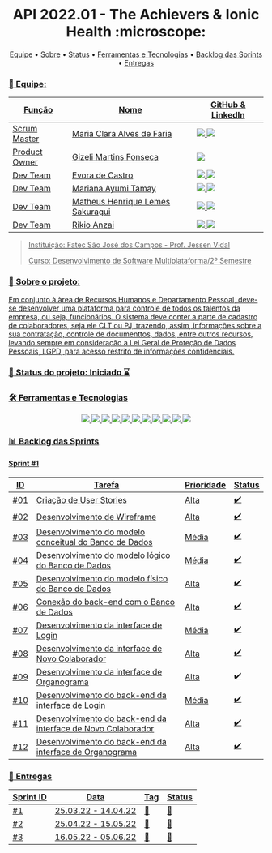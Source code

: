 <br id="inicio">


<h1 align="center">API 2022.01 - The Achievers & Ionic Health :microscope:</h1>
 <p align="center">
     <a href="#equipe">Equipe</a> • 
     <a href="#sobre">Sobre</a> • 
     <a href="#status">Status</a> •
     <a href="#techtools">Ferramentas e Tecnologias</a> •
     <a href="#backlog-sprint">Backlog das Sprints</a> •
     <a href="#entregas">Entregas 
</p>

<span id="equipe">

### :busts_in_silhouette: Equipe:
Função | Nome | GitHub & LinkedIn
-------|------|------------------
Scrum Master | Maria Clara Alves de Faria | [<img src="https://img.shields.io/badge/github%20-%23121011.svg?&style=for-the-badge&logo=github&logoColor=54C5CE&color=292A2D"/>](https://github.com/mclaralvs) [<img src="https://img.shields.io/badge/linkedin-%230077B5.svg?&style=for-the-badge&logo=linkedin&logoColor=54C5CE&color=292A2D" />](https://www.linkedin.com/in/mclaralvs/)
Product Owner | Gizeli Martins Fonseca | [<img src="https://img.shields.io/badge/github%20-%23121011.svg?&style=for-the-badge&logo=github&logoColor=54C5CE&color=292A2D"/>](https://github.com/gizelifonseca)
Dev Team | Evora de Castro | [<img src="https://img.shields.io/badge/github%20-%23121011.svg?&style=for-the-badge&logo=github&logoColor=54C5CE&color=292A2D"/>](https://github.com/MinEvora) [<img src="https://img.shields.io/badge/linkedin-%230077B5.svg?&style=for-the-badge&logo=linkedin&logoColor=54C5CE&color=292A2D" />](https://www.linkedin.com/in/evora-castro-704911133/)
Dev Team | Mariana Ayumi Tamay | [<img src="https://img.shields.io/badge/github%20-%23121011.svg?&style=for-the-badge&logo=github&logoColor=54C5CE&color=292A2D"/>](https://github.com/Mariayumi) [<img src="https://img.shields.io/badge/linkedin-%230077B5.svg?&style=for-the-badge&logo=linkedin&logoColor=54C5CE&color=292A2D" />](https://www.linkedin.com/in/mariana-ayumi-159582222/)
Dev Team | Matheus Henrique Lemes Sakuragui | [<img src="https://img.shields.io/badge/github%20-%23121011.svg?&style=for-the-badge&logo=github&logoColor=54C5CE&color=292A2D"/>](https://github.com/MatheusSakuragui) [<img src="https://img.shields.io/badge/linkedin-%230077B5.svg?&style=for-the-badge&logo=linkedin&logoColor=54C5CE&color=292A2D" />](https://www.linkedin.com/in/matheus-henrique-lemes-sakuragui/)
Dev Team | Rikio Anzai | [<img src="https://img.shields.io/badge/github%20-%23121011.svg?&style=for-the-badge&logo=github&logoColor=54C5CE&color=292A2D"/>](https://github.com/rikioanzai) [<img src="https://img.shields.io/badge/linkedin-%230077B5.svg?&style=for-the-badge&logo=linkedin&logoColor=54C5CE&color=292A2D" />](https://www.linkedin.com/in/rikio-anzai-053ba921b/)

> Instituição: Fatec São José dos Campos - Prof. Jessen Vidal
> 
> Curso: Desenvolvimento de Software Multiplataforma/2º Semestre

<span id="sobre">

### :mag_right: Sobre o projeto:
<p>Em conjunto à àrea de Recursos Humanos e Departamento Pessoal, deve-se desenvolver uma plataforma para controle de todos os talentos da empresa, ou seja, funcionários. O sistema deve conter a parte de cadastro de colaboradores, seja ele CLT ou PJ, trazendo, assim, informações sobre a sua contratação, controle de documenttos, dados, entre outros recursos, levando sempre em consideração a Lei Geral de Proteção de Dados Pessoais, LGPD, para acesso restrito de informações confidenciais.</p>
 
 <span id="status">

 ### :bookmark_tabs: Status do projeto: Iniciado :hourglass:	
  
 <span id="techtools">
 
 ### :hammer_and_wrench: Ferramentas e Tecnologias
 
 <p align="center">
 <img src="https://img.shields.io/badge/Slack-292A2D?style=for-the-badge&logo=slack&logoColor=54C5CE"/> <img src="https://img.shields.io/badge/Discord-292A2D?style=for-the-badge&logo=discord&logoColor=54C5CE"/> <img src="https://img.shields.io/badge/Trello-292A2D?style=for-the-badge&logo=trello&logoColor=54C5CE"/> <img src="https://img.shields.io/badge/Figma-292A2D?style=for-the-badge&logo=figma&logoColor=54C5CE"/> <img src="https://img.shields.io/badge/HTML5-292A2D?style=for-the-badge&logo=html5&logoColor=54C5CE"/> <img src="https://img.shields.io/badge/CSS3-292A2D?style=for-the-badge&logo=css3&logoColor=54C5CE"/> <img src="https://img.shields.io/badge/JavaScript-292A2D?style=for-the-badge&logo=javascript&logoColor=54C5CE"/> <img src="https://img.shields.io/badge/Node.js-292A2D?style=for-the-badge&logo=nodedotjs&logoColor=54C5CE"/> <img src="https://img.shields.io/badge/TypeScript-292A2D?style=for-the-badge&logo=typescript&logoColor=54C5CE"/> <img src="https://img.shields.io/badge/React-292A2D?style=for-the-badge&logo=react&logoColor=54C5CE"/> <img src="https://img.shields.io/badge/MySQL-292A2D?style=for-the-badge&logo=mysql&logoColor=54C5CE"/>
</p>
  
<span id="backlog-sprint"> 

 ### :bar_chart: Backlog das Sprints
 
 #### Sprint #1
 
 ID  | Tarefa | Prioridade | Status
 ----|--------|------------|---------- 
 #01 | Criação de User Stories | Alta | :heavy_check_mark:
 #02 | Desenvolvimento de Wireframe | Alta | :heavy_check_mark:
 #03 | Desenvolvimento do modelo conceitual do Banco de Dados | Média | :heavy_check_mark:
 #04 | Desenvolvimento do modelo lógico do Banco de Dados | Média | :heavy_check_mark:
 #05 | Desenvolvimento do modelo físico do Banco de Dados | Alta | :heavy_check_mark:
 #06 | Conexão do back-end com o Banco de Dados | Alta | :heavy_check_mark:
 #07 | Desenvolvimento da interface de Login | Média | :heavy_check_mark:
 #08 | Desenvolvimento da interface de Novo Colaborador | Alta | :heavy_check_mark:
 #09 | Desenvolvimento da interface de Organograma | Alta | :heavy_check_mark:
 #10 | Desenvolvimento do back-end da interface de Login | Média | :heavy_check_mark:
 #11 | Desenvolvimento do back-end da interface de Novo Colaborador | Alta | :heavy_check_mark:
 #12 | Desenvolvimento do back-end da interface de Organograma | Alta | :heavy_check_mark:
   
<span id="entregas">

### :dart: Entregas

Sprint ID | Data | Tag | Status
----------|------|-----|--------
#1 | 25.03.22 - 14.04.22 | :construction: | :construction:
#2 | 25.04.22 - 15.05.22 | :stop_sign: | :stop_sign:
#3 | 16.05.22 - 05.06.22 | :stop_sign: | :stop_sign:
